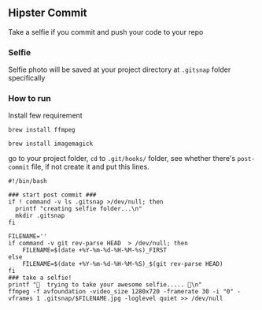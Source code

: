## Hipster Commit
Take a selfie if you commit and push your code to your repo

### Selfie
Selfie photo will be saved at your project directory at `.gitsnap` folder specifically

### How to run

Install few requirement

`brew install ffmpeg`

`brew install imagemagick`

go to your project folder, `cd` to `.git/hooks/` folder, see whether there's `post-commit` file, if not create it and put this lines.

```
#!/bin/bash

### start post commit ###
if ! command -v ls .gitsnap >/dev/null; then
  printf "creating selfie folder...\n"
  mkdir .gitsnap
fi

FILENAME=''
if command -v git rev-parse HEAD  > /dev/null; then
    FILENAME=$(date +%Y-%m-%d-%H-%M-%s)_FIRST
else
    FILENAME=$(date +%Y-%m-%d-%H-%M-%S)_$(git rev-parse HEAD)
fi
### take a selfie!
printf "📸  trying to take your awesome selfie..... 📸\n"
ffmpeg -f avfoundation -video_size 1280x720 -framerate 30 -i "0" -vframes 1 .gitsnap/$FILENAME.jpg -loglevel quiet >> /dev/null
```